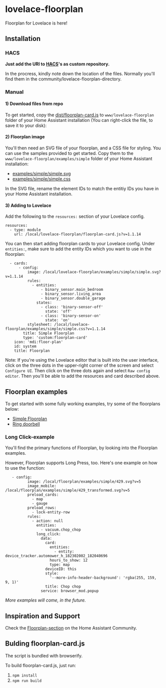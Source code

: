 # lovelace-floorplan

Floorplan for Lovelace is here!

## Installation

### HACS
**Just add the URI to [HACS](https://hacs.xyz/)'s as custom repository.**

In the procress, kindly note down the location of the files. Normally you'll find them in the community/lovelace-floorplan-directory.

### Manual

#### 1) Download files from repo

To get started, copy the [dist/floorplan-card.js](https://raw.githubusercontent.com/pkozul/lovelace-floorplan/master/www/floorplan/floorplan-card.js) to `www/lovelace-floorplan` folder of your Home Assistant installation (You can right-click the file, to save it to your disk):

#### 2) Floorplan image

You'll then need an SVG file of your floorplan, and a CSS file for styling. You can use the samples provided to get started. Copy them to the `www/lovelace-floorplan/examples/simple` folder of your Home Assistant installation:

- [examples/simple/simple.svg](https://raw.githubusercontent.com/pkozul/lovelace-floorplan/master/www/floorplan/examples/simple/simple.svg)
- [examples/simple/simple.css](https://raw.githubusercontent.com/pkozul/lovelace-floorplan/master/www/floorplan/examples/simple/simple.css)

In the SVG file, rename the element IDs to match the entitiy IDs you have in your Home Assistant installation.

#### 3) Adding to Lovelace

Add the following to the `resources:` section of your Lovelace config.

```
resources:
  - type: module
    url: /local/lovelace-floorplan/floorplan-card.js?v=1.1.14
```

You can then start adding floorplan cards to your Lovelace config. Under `entities:`, make sure to add the entity IDs which you want to use in the floorplan:

```
  - cards:
      - config:
          image: /local/lovelace-floorplan/examples/simple/simple.svg?v=1.1.14
          rules:
            - entities:
                - binary_sensor.main_bedroom
                - binary_sensor.living_area
                - binary_sensor.double_garage
              states:
                - class: 'binary-sensor-off'
                  state: 'off'
                - class: 'binary-sensor-on'
                  state: 'on'
          stylesheet: /local/lovelace-floorplan/examples/simple/simple.css?v=1.1.14
        title: Simple Floorplan
        type: 'custom:floorplan-card'
    icon: 'mdi:floor-plan'
    id: system
    title: Floorplan
```

Note: If you're using the Lovelace editor that is built into the user interface, click on the three dots in the upper-right corner of the screen and select `Configure UI`. Then click on the three dots again and select `Raw config editor`. Then you'll be able to add the resources and card described above.

## Floorplan examples

To get started with some fully working examples, try some of the floorplans below:

- [Simple Floorplan](https://github.com/pkozul/lovelace-floorplan/tree/master/www/floorplan/examples/simple)
- [Ring doorbell](https://github.com/pkozul/lovelace-floorplan/tree/master/www/floorplan/examples/ring)

### Long Click-example

You'll find the primary functions of Floorplan, by looking into the Floorplan examples.

However, Floorplan supports Long Press, too. Here's one example on how to use the function:
```
   - config:
          image: /local/floorplan/examples/simple/429.svg?v=5
          image_mobile: /local/floorplan/examples/simple/429_transformed.svg?v=5
          preload_cards:
            - map
            - gauge
          preload_rows:
            - lock-entity-row
          rules:
            - action: null
              entities:
                - vacuum.chop_chop
              long_click:
                data:
                  card:
                    entities:
                      - entity: device_tracker.automower_h_182302002_182040696
                    hours_to_show: 12
                    type: map
                  deviceID: this
                  style:
                    '--more-info-header-background': 'rgba(255, 159, 9, 1)'
                  title: Chop chop
                service: browser_mod.popup
```
_More examples will come, in the future._

## Inspiration and Support
Check the [Floorplan-section](https://community.home-assistant.io/c/third-party/floorplan/28) on the Home Assistant Community.


## Bulding floorplan-card.js
The script is bundled with browserify. 

To build floorplan-card.js, just run:
 1. `npm install`
 2. `npm run build`